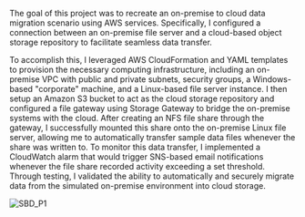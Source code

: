 The goal of this project was to recreate an on-premise to cloud data migration scenario using AWS services. Specifically, I configured a connection between an on-premise file server and a cloud-based object storage repository to facilitate seamless data transfer. 

To accomplish this, I leveraged AWS CloudFormation and YAML templates to provision the necessary computing infrastructure, including an on-premise VPC with public and private subnets, security groups, a Windows-based "corporate" machine, and a Linux-based file server instance. 
I then setup an Amazon S3 bucket to act as the cloud storage repository and configured a file gateway using Storage Gateway to bridge the on-premise systems with the cloud. After creating an NFS file share through the gateway, I successfully mounted this share onto the on-premise Linux file server, allowing me to automatically transfer sample data files whenever the share was written to.
To monitor this data transfer, I implemented a CloudWatch alarm that would trigger SNS-based email notifications whenever the file share recorded activity exceeding a set threshold. Through testing, I validated the ability to automatically and securely migrate data from the simulated on-premise environment into cloud storage.

![SBD_P1](https://github.com/Babongile-Gasa/Project-descriptions/assets/124687095/bde425e1-fba8-48a1-a675-1bee8d98f326)
